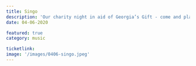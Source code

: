 ```yaml
---
title: Singo
description: 'Our charity night in aid of Georgia’s Gift - come and play our silly new game ‘Singo’ in aid of a very important charity. Please email to reserve your space.'
date: 04-06-2020

featured: true
category: music

ticketlink: 
image: '/images/0406-singo.jpeg'
---
```

